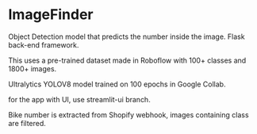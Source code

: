 # ImageFinder
Object Detection model that predicts the number inside the image.
Flask back-end framework.

This uses a pre-trained dataset made in Roboflow with 100+ classes and 1800+ images. 

Ultralytics YOLOV8 model trained on 100 epochs in Google Collab.

for the app with UI, use streamlit-ui branch.

Bike number is extracted from Shopify webhook, images containing class are filtered.